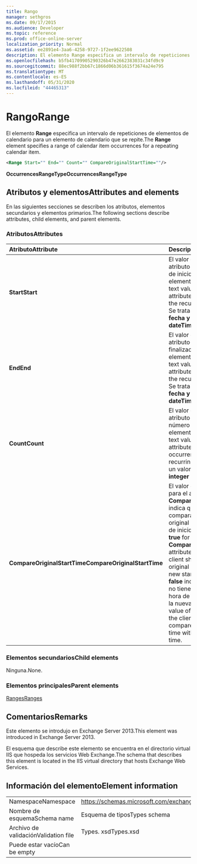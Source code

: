 ```yaml
---
title: Rango
manager: sethgros
ms.date: 09/17/2015
ms.audience: Developer
ms.topic: reference
ms.prod: office-online-server
localization_priority: Normal
ms.assetid: ee2891e4-3aa6-4258-9727-1f2ee9622508
description: El elemento Range especifica un intervalo de repeticiones de elementos de calendario para un elemento de calendario que se repite.
ms.openlocfilehash: b5fb41709905290326b47e2662383031c34fd9c9
ms.sourcegitcommit: 88ec988f2bb67c1866d06b361615f3674a24e795
ms.translationtype: MT
ms.contentlocale: es-ES
ms.lasthandoff: 05/31/2020
ms.locfileid: "44465313"
---
```

# <a name="range"></a><span data-ttu-id="0f0af-103">Rango</span><span class="sxs-lookup"><span data-stu-id="0f0af-103">Range</span></span>

<span data-ttu-id="0f0af-104">El elemento **Range** especifica un intervalo de repeticiones de elementos de calendario para un elemento de calendario que se repite.</span><span class="sxs-lookup"><span data-stu-id="0f0af-104">The **Range** element specifies a range of calendar item occurrences for a repeating calendar item.</span></span> 
  
```XML
<Range Start="" End="" Count="" CompareOriginalStartTime=""/>
```

 <span data-ttu-id="0f0af-105">**OccurrencesRangeType**</span><span class="sxs-lookup"><span data-stu-id="0f0af-105">**OccurrencesRangeType**</span></span>
## <a name="attributes-and-elements"></a><span data-ttu-id="0f0af-106">Atributos y elementos</span><span class="sxs-lookup"><span data-stu-id="0f0af-106">Attributes and elements</span></span>

<span data-ttu-id="0f0af-107">En las siguientes secciones se describen los atributos, elementos secundarios y elementos primarios.</span><span class="sxs-lookup"><span data-stu-id="0f0af-107">The following sections describe attributes, child elements, and parent elements.</span></span>
  
### <a name="attributes"></a><span data-ttu-id="0f0af-108">Atributos</span><span class="sxs-lookup"><span data-stu-id="0f0af-108">Attributes</span></span>

|<span data-ttu-id="0f0af-109">**Atributo**</span><span class="sxs-lookup"><span data-stu-id="0f0af-109">**Attribute**</span></span>|<span data-ttu-id="0f0af-110">**Descripción**</span><span class="sxs-lookup"><span data-stu-id="0f0af-110">**Description**</span></span>|
|:-----|:-----|
|<span data-ttu-id="0f0af-111">**Start**</span><span class="sxs-lookup"><span data-stu-id="0f0af-111">**Start**</span></span> <br/> |<span data-ttu-id="0f0af-112">El valor de texto del atributo **Start** es la fecha de inicio del intervalo de elementos periódicos.</span><span class="sxs-lookup"><span data-stu-id="0f0af-112">The text value of the **Start** attribute is the start date of the recurring item range.</span></span> <span data-ttu-id="0f0af-113">Se trata de un valor de **fecha y hora** .</span><span class="sxs-lookup"><span data-stu-id="0f0af-113">This is a **dateTime** value.</span></span>  <br/> |
|<span data-ttu-id="0f0af-114">**End**</span><span class="sxs-lookup"><span data-stu-id="0f0af-114">**End**</span></span> <br/> |<span data-ttu-id="0f0af-115">El valor de texto del atributo **final** es la fecha de finalización del intervalo de elementos periódicos.</span><span class="sxs-lookup"><span data-stu-id="0f0af-115">The text value of the **End** attribute is the end date of the recurring item range.</span></span> <span data-ttu-id="0f0af-116">Se trata de un valor de **fecha y hora** .</span><span class="sxs-lookup"><span data-stu-id="0f0af-116">This is a **dateTime** value.</span></span>  <br/> |
|<span data-ttu-id="0f0af-117">**Count**</span><span class="sxs-lookup"><span data-stu-id="0f0af-117">**Count**</span></span> <br/> |<span data-ttu-id="0f0af-118">El valor de texto del atributo **Count** es el número de repeticiones del elemento periódico.</span><span class="sxs-lookup"><span data-stu-id="0f0af-118">The text value of the **Count** attribute is the number of occurrences of the recurring item.</span></span> <span data-ttu-id="0f0af-119">Se trata de un valor **entero** .</span><span class="sxs-lookup"><span data-stu-id="0f0af-119">This is an **integer** value.</span></span>  <br/> |
|<span data-ttu-id="0f0af-120">**CompareOriginalStartTime**</span><span class="sxs-lookup"><span data-stu-id="0f0af-120">**CompareOriginalStartTime**</span></span> <br/> |<span data-ttu-id="0f0af-121">El valor de texto de **true** para el atributo **CompareOriginalStartTime** indica que el cliente debe comparar la hora de inicio original con la nueva hora de inicio.</span><span class="sxs-lookup"><span data-stu-id="0f0af-121">The text value of **true** for the **CompareOriginalStartTime** attribute indicates that the client should compare the original start time with the new start time.</span></span> <span data-ttu-id="0f0af-122">Un valor de **false** indica que el cliente no tiene que comparar la hora de inicio original con la nueva hora de inicio.</span><span class="sxs-lookup"><span data-stu-id="0f0af-122">A value of **false** indicates that the client does not need to compare the original start time with the new start time.</span></span>  <br/> |
   
### <a name="child-elements"></a><span data-ttu-id="0f0af-123">Elementos secundarios</span><span class="sxs-lookup"><span data-stu-id="0f0af-123">Child elements</span></span>

<span data-ttu-id="0f0af-124">Ninguna.</span><span class="sxs-lookup"><span data-stu-id="0f0af-124">None.</span></span>
  
### <a name="parent-elements"></a><span data-ttu-id="0f0af-125">Elementos principales</span><span class="sxs-lookup"><span data-stu-id="0f0af-125">Parent elements</span></span>

[<span data-ttu-id="0f0af-126">Ranges</span><span class="sxs-lookup"><span data-stu-id="0f0af-126">Ranges</span></span>](ranges.md)
  
## <a name="remarks"></a><span data-ttu-id="0f0af-127">Comentarios</span><span class="sxs-lookup"><span data-stu-id="0f0af-127">Remarks</span></span>

<span data-ttu-id="0f0af-128">Este elemento se introdujo en Exchange Server 2013.</span><span class="sxs-lookup"><span data-stu-id="0f0af-128">This element was introduced in Exchange Server 2013.</span></span>
  
<span data-ttu-id="0f0af-129">El esquema que describe este elemento se encuentra en el directorio virtual IIS que hospeda los servicios Web Exchange.</span><span class="sxs-lookup"><span data-stu-id="0f0af-129">The schema that describes this element is located in the IIS virtual directory that hosts Exchange Web Services.</span></span>
  
## <a name="element-information"></a><span data-ttu-id="0f0af-130">Información del elemento</span><span class="sxs-lookup"><span data-stu-id="0f0af-130">Element information</span></span>

|||
|:-----|:-----|
|<span data-ttu-id="0f0af-131">Namespace</span><span class="sxs-lookup"><span data-stu-id="0f0af-131">Namespace</span></span>  <br/> |https://schemas.microsoft.com/exchange/services/2006/types  <br/> |
|<span data-ttu-id="0f0af-132">Nombre de esquema</span><span class="sxs-lookup"><span data-stu-id="0f0af-132">Schema name</span></span>  <br/> |<span data-ttu-id="0f0af-133">Esquema de tipos</span><span class="sxs-lookup"><span data-stu-id="0f0af-133">Types schema</span></span>  <br/> |
|<span data-ttu-id="0f0af-134">Archivo de validación</span><span class="sxs-lookup"><span data-stu-id="0f0af-134">Validation file</span></span>  <br/> |<span data-ttu-id="0f0af-135">Types. xsd</span><span class="sxs-lookup"><span data-stu-id="0f0af-135">Types.xsd</span></span>  <br/> |
|<span data-ttu-id="0f0af-136">Puede estar vacío</span><span class="sxs-lookup"><span data-stu-id="0f0af-136">Can be empty</span></span>  <br/> ||
   

